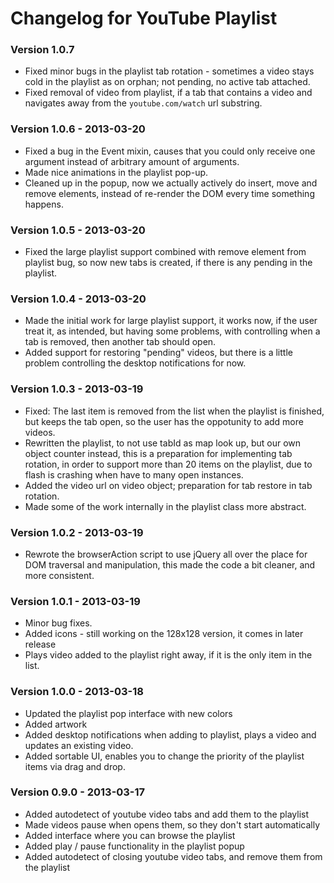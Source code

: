# Changelog for YouTube Playlist

### Version 1.0.7

* Fixed minor bugs in the playlist tab rotation - sometimes a video stays cold in the playlist as on orphan; not pending, no active tab attached.
* Fixed removal of video from playlist, if a tab that contains a video and navigates away from the `youtube.com/watch` url substring. 

### Version 1.0.6 - 2013-03-20

* Fixed a bug in the Event mixin, causes that you could only receive one argument instead of arbitrary amount of arguments.
* Made nice animations in the playlist pop-up.
* Cleaned up in the popup, now we actually actively do insert, move and remove elements, instead of re-render the DOM every time something happens.

### Version 1.0.5 - 2013-03-20

* Fixed the large playlist support combined with remove element from playlist bug, so now new tabs is created, if there is any pending in the playlist.

### Version 1.0.4 - 2013-03-20

* Made the initial work for large playlist support, it works now, if the user treat it, as intended, but having some problems, with controlling when a tab is removed, then another tab should open.
* Added support for restoring "pending" videos, but there is a little problem controlling the desktop notifications for now.

### Version 1.0.3 - 2013-03-19

* Fixed: The last item is removed from the list when the playlist is finished, but keeps the tab open, so the user has the oppotunity to add more videos.
* Rewritten the playlist, to not use tabId as map look up, but our own object counter instead, this is a preparation for implementing tab rotation, in order to support more than 20 items on the playlist, due to flash is crashing when have to many open instances.
* Added the video url on video object; preparation for tab restore in tab rotation.
* Made some of the work internally in the playlist class more abstract.

### Version 1.0.2 - 2013-03-19

* Rewrote the browserAction script to use jQuery all over the place for DOM traversal and manipulation, this made the code a bit cleaner, and more consistent.

### Version 1.0.1 - 2013-03-19

* Minor bug fixes.
* Added icons - still working on the 128x128 version, it comes in later release
* Plays video added to the playlist right away, if it is the only item in the list.

### Version 1.0.0 - 2013-03-18

* Updated the playlist pop interface with new colors
* Added artwork
* Added desktop notifications when adding to playlist, plays a video and updates an existing video.
* Added sortable UI, enables you to change the priority of the playlist items via drag and drop.

### Version 0.9.0 - 2013-03-17

* Added autodetect of youtube video tabs and add them to the playlist
* Made videos pause when opens them, so they don't start automatically
* Added interface where you can browse the playlist
* Added play / pause functionality in the playlist popup
* Added autodetect of closing youtube video tabs, and remove them from the playlist